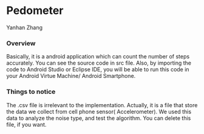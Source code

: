 # Pedometer
Yanhan Zhang

### Overview
Basically, it is a android application which can count the number of steps accurately. You can see the source code in src file.
Also, by importing the code to Android Studio or Eclipse IDE, you will be able to run this code in your Android Virtue Machine/
Android Smartphone.

### Things to notice
The .csv file is irrelevant to the implementation. Actually, it is a file that store the data we collect from cell phone sensor(
Accelerometer). We used this data to analyze the noise type, and test the algorithm. You can delete this file, if you want.

